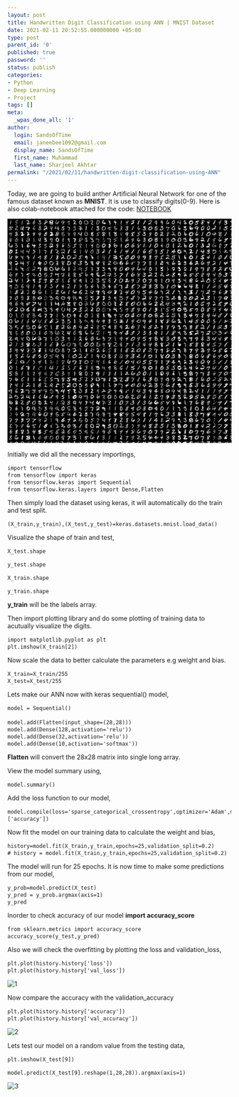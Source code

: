 ```yaml
---
layout: post
title: Handwritten Digit Classification using ANN | MNIST Dataset
date: 2021-02-11 20:52:55.000000000 +05:00
type: post
parent_id: '0'
published: true
password: ''
status: publish
categories:
- Python
- Deep Learning
- Project 
tags: []
meta:
  _wpas_done_all: '1'
author:
  login: SandsOfTime
  email: janeebee1092@gmail.com
  display_name: SandsOfTime
  first_name: Muhammad
  last_name: Sharjeel Akhtar
permalink: "/2021/02/11/handwritten-digit-classification-using-ANN"
---
```

Today, we are going to build anther Artificial Neural Network for one of the famous dataset known as **MNIST**. It is use to classify digits(0-9). Here is also colab-notebook attached for the code: [NOTEBOOK](https://colab.research.google.com/drive/1SqETl3Zi1EEesdJfEv6_QimB-M-YjKGx?usp=sharing)

![4](/assets/images/clt/handwritten-digit-classification-using-ann/4.png)

Initially we did all the necessary importings,

```
import tensorflow
from tensorflow import keras
from tensorflow.keras import Sequential
from tensorflow.keras.layers import Dense,Flatten
```
Then simply load the dataset using keras, it will automatically do the train and test split.

```
(X_train,y_train),(X_test,y_test)=keras.datasets.mnist.load_data()
```

Visualize the shape of train and test,

```
X_test.shape
````
```
y_test.shape
````
```
X_train.shape
````
```
y_train.shape
````

**y_train** will be the labels array.

Then import plotting library and do some plotting of training data to acutually visualize the digits.

```
import matplotlib.pyplot as plt
plt.imshow(X_train[2])
```

Now scale the data to better calculate the parameters e.g weight and bias.

```
X_train=X_train/255
X_test=X_test/255
```

Lets make our ANN now with keras sequential() model, 

```
model = Sequential()

model.add(Flatten(input_shape=(28,28)))
model.add(Dense(128,activation='relu'))
model.add(Dense(32,activation='relu'))
model.add(Dense(10,activation='softmax'))
```

**Flatten** will convert the 28x28 matrix into single long array.

View the model summary using,

```
model.summary()
````

Add the loss function to our model, 

```
model.compile(loss='sparse_categorical_crossentropy',optimizer='Adam',metrics=['accuracy'])
```

Now fit the model on our training data to calculate the weight and bias,

```
history=model.fit(X_train,y_train,epochs=25,validation_split=0.2)
# history = model.fit(X_train,y_train,epochs=25,validation_split=0.2)
```

The model will run for 25 epochs. It is now time to make some predictions from our model,

```
y_prob=model.predict(X_test)
y_pred = y_prob.argmax(axis=1)
y_pred
```

Inorder to check accuracy of our model **import accuracy_score**

```
from sklearn.metrics import accuracy_score
accuracy_score(y_test,y_pred)
```

Also we will check the overfitting by plotting the loss and validation_loss,

```
plt.plot(history.history['loss'])
plt.plot(history.history['val_loss'])
```
![1](/assets/images/clt/handwritten-digit-classification-using-ann/1.png)

Now compare the accuracy with the validation_accuracy

```
plt.plot(history.history['accuracy'])
plt.plot(history.history['val_accuracy'])
```
![2](/assets/images/clt/handwritten-digit-classification-using-ann/2.png)

Lets test our model on a random value from the testing data,

```
plt.imshow(X_test[9])
```
```
model.predict(X_test[9].reshape(1,28,28)).argmax(axis=1)
```

![3](/assets/images/clt/handwritten-digit-classification-using-ann/3.png)